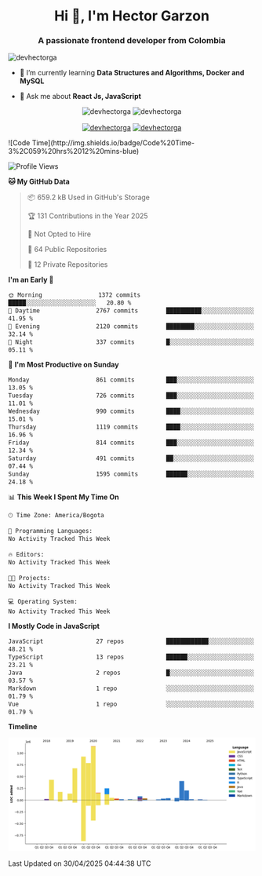 <h1 align="center">Hi 👋, I'm Hector Garzon</h1>
<h3 align="center">A passionate frontend developer from Colombia</h3>

<p align="left"> <img src="https://komarev.com/ghpvc/?username=devhectorga" alt="devhectorga" /> </p>

- 🌱 I’m currently learning **Data Structures and Algorithms, Docker and MySQL**

- 💬 Ask me about **React Js, JavaScript**

<p align="center"> <img src="https://github-readme-stats.vercel.app/api?username=devhectorga&count_private=true&show_icons=true" alt="devhectorga" /> <img src="https://github-readme-stats.vercel.app/api/top-langs/?username=devhectorga&layout=compact" alt="devhectorga" /></p>

<p align="center">
<a href="https://twitter.com/devhectorga" target="blank"><img align="center" src="https://cdn.jsdelivr.net/npm/simple-icons@3.0.1/icons/twitter.svg" alt="devhectorga" height="20" width="20" /></a>
<a href="https://linkedin.com/in/devhectorga" target="blank"><img align="center" src="https://cdn.jsdelivr.net/npm/simple-icons@3.0.1/icons/linkedin.svg" alt="devhectorga" height="20" width="20" /></a>
</p>
<!--START_SECTION:waka-->
![Code Time](http://img.shields.io/badge/Code%20Time-3%2C059%20hrs%2012%20mins-blue)

![Profile Views](http://img.shields.io/badge/Profile%20Views-0-blue)

**🐱 My GitHub Data** 

> 📦 659.2 kB Used in GitHub's Storage 
 > 
> 🏆 131 Contributions in the Year 2025
 > 
> 🚫 Not Opted to Hire
 > 
> 📜 64 Public Repositories 
 > 
> 🔑 12 Private Repositories 
 > 
**I'm an Early 🐤** 

```text
🌞 Morning                1372 commits        █████░░░░░░░░░░░░░░░░░░░░   20.80 % 
🌆 Daytime                2767 commits        ██████████░░░░░░░░░░░░░░░   41.95 % 
🌃 Evening                2120 commits        ████████░░░░░░░░░░░░░░░░░   32.14 % 
🌙 Night                  337 commits         █░░░░░░░░░░░░░░░░░░░░░░░░   05.11 % 
```
📅 **I'm Most Productive on Sunday** 

```text
Monday                   861 commits         ███░░░░░░░░░░░░░░░░░░░░░░   13.05 % 
Tuesday                  726 commits         ███░░░░░░░░░░░░░░░░░░░░░░   11.01 % 
Wednesday                990 commits         ████░░░░░░░░░░░░░░░░░░░░░   15.01 % 
Thursday                 1119 commits        ████░░░░░░░░░░░░░░░░░░░░░   16.96 % 
Friday                   814 commits         ███░░░░░░░░░░░░░░░░░░░░░░   12.34 % 
Saturday                 491 commits         ██░░░░░░░░░░░░░░░░░░░░░░░   07.44 % 
Sunday                   1595 commits        ██████░░░░░░░░░░░░░░░░░░░   24.18 % 
```


📊 **This Week I Spent My Time On** 

```text
🕑︎ Time Zone: America/Bogota

💬 Programming Languages: 
No Activity Tracked This Week

🔥 Editors: 
No Activity Tracked This Week

🐱‍💻 Projects: 
No Activity Tracked This Week

💻 Operating System: 
No Activity Tracked This Week
```

**I Mostly Code in JavaScript** 

```text
JavaScript               27 repos            ████████████░░░░░░░░░░░░░   48.21 % 
TypeScript               13 repos            ██████░░░░░░░░░░░░░░░░░░░   23.21 % 
Java                     2 repos             █░░░░░░░░░░░░░░░░░░░░░░░░   03.57 % 
Markdown                 1 repo              ░░░░░░░░░░░░░░░░░░░░░░░░░   01.79 % 
Vue                      1 repo              ░░░░░░░░░░░░░░░░░░░░░░░░░   01.79 % 
```



**Timeline**

![Lines of Code chart](https://raw.githubusercontent.com/devHectorGa/devHectorGa/master/assets/bar_graph.png)


 Last Updated on 30/04/2025 04:44:38 UTC
<!--END_SECTION:waka-->
